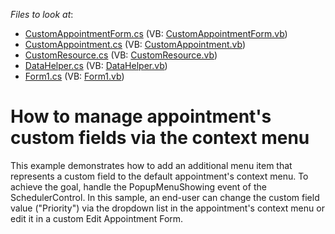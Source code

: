<!-- default file list -->
*Files to look at*:

* [CustomAppointmentForm.cs](./CS/DXApplication5/CustomAppointmentForm.cs) (VB: [CustomAppointmentForm.vb](./VB/DXApplication5/CustomAppointmentForm.vb))
* [CustomAppointment.cs](./CS/DXApplication5/Data/CustomAppointment.cs) (VB: [CustomAppointment.vb](./VB/DXApplication5/Data/CustomAppointment.vb))
* [CustomResource.cs](./CS/DXApplication5/Data/CustomResource.cs) (VB: [CustomResource.vb](./VB/DXApplication5/Data/CustomResource.vb))
* [DataHelper.cs](./CS/DXApplication5/Data/DataHelper.cs) (VB: [DataHelper.vb](./VB/DXApplication5/Data/DataHelper.vb))
* [Form1.cs](./CS/DXApplication5/Form1.cs) (VB: [Form1.vb](./VB/DXApplication5/Form1.vb))
<!-- default file list end -->
# How to manage appointment's custom fields via the context menu


<p>This example demonstrates how to add an additional menu item that represents a custom field to the default appointment's context menu. To achieve the goal, handle the PopupMenuShowing event of the SchedulerControl.  In this sample, an end-user can change the custom field value ("Priority") via the dropdown list in the appointment's context menu or edit it in a custom Edit Appointment Form.</p>

<br/>


